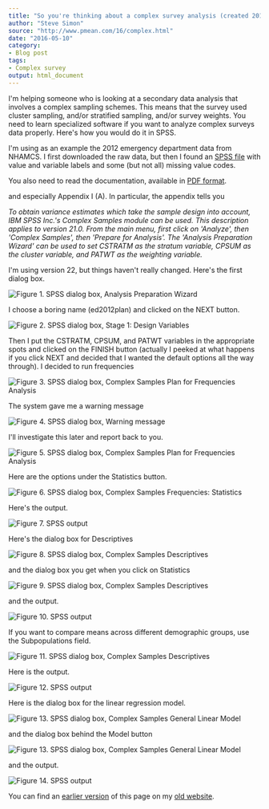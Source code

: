 ```yaml
---
title: "So you're thinking about a complex survey analysis (created 2016-05-10)."
author: "Steve Simon"
source: "http://www.pmean.com/16/complex.html"
date: "2016-05-10"
category: 
- Blog post
tags:
- Complex survey
output: html_document
---
```


I'm helping someone who is looking at a secondary data analysis that involves a complex sampling schemes. This means that the survey used cluster sampling, and/or stratified sampling, and/or survey weights. You need to learn specialized software if you want to analyze complex surveys data properly. Here's how you would do it in SPSS.

I'm using as an example the 2012 emergency department data from NHAMCS. I first downloaded the raw data, but then I found an [SPSS file][sps1] with value and variable labels and some (but not all) missing value codes.

[sps1]: ftp://ftp.cdc.gov/pub/Health_Statistics/NCHS/dataset_documentation/nhamcs/spss/

You also need to read the documentation, available in [PDF format][sps2].

[sps2]: ftp://ftp.cdc.gov/pub/Health_Statistics/NCHS/Dataset_Documentation/NHAMCS/doc12_ed.pdf

and especially Appendix I (A). In particular, the appendix tells you

*To obtain variance estimates which take the sample design into account, IBM SPSS Inc.'s Complex Samples module can be used. This description applies to version 21.0. From the main menu, first click on 'Analyze', then 'Complex Samples', then 'Prepare for Analysis'. The 'Analysis Preparation Wizard' can be used to set CSTRATM as the stratum variable, CPSUM as the cluster variable, and PATWT as the weighting variable.*

I'm using version 22, but things haven't really changed. Here's the first dialog box.

![Figure 1. SPSS dialog box, Analysis Preparation Wizard](http://www.pmean.com/new-images/16/complex01.PNG)

I choose a boring name (ed2012plan) and clicked on the NEXT button.

![Figure 2. SPSS dialog box, Stage 1: Design Variables](http://www.pmean.com/new-imags/16/complex02.PNG)

Then I put the CSTRATM, CPSUM, and PATWT variables in the appropriate spots and clicked on the FINISH button (actually I peeked at what happens if you click NEXT and decided that I wanted the default options all the way through). I decided to run frequencies

![Figure 3. SPSS dialog box, Complex Samples Plan for Frequencies Analysis](http://www.pmean.com/new-images/16/complex03.PNG)

The system gave me a warning message

![Figure 4. SPSS dialog box, Warning message](http://www.pmean.com/new-images/16/complex04.PNG)

I'll investigate this later and report back to you.

![Figure 5. SPSS dialog box, Complex Samples Plan for Frequencies Analysis](http://www.pmean.com/new-images/16/complex32.PNG)

Here are the options under the Statistics button.

![Figure 6. SPSS dialog box, Complex Samples Frequencies: Statistics](http://www.pmean.com/new-images/16/complex31.PNG)

Here's the output.

![Figure 7. SPSS output](http://www.pmean.com/new-images/16/complex11.jpg)

Here's the dialog box for Descriptives

![Figure 8. SPSS dialog box, Complex Samples Descriptives](http://www.pmean.com/new-images/16/complex34.PNG)

and the dialog box you get when you click on Statistics

![Figure 9. SPSS dialog box, Complex Samples Descriptives](http://www.pmean.com/new-images/16/complex33.PNG)

and the output.

![Figure 10. SPSS output](http://www.pmean.com/new-images/16/complex12.jpg)

If you want to compare means across different demographic groups, use the Subpopulations field.

![Figure 11. SPSS dialog box, Complex Samples Descriptives](http://www.pmean.com/new-images/16/complex35.PNG)

Here is the output.

![Figure 12. SPSS output](http://www.pmean.com/new-images/16/complex13.jpg)

Here is the dialog box for the linear regression model.

![Figure 13. SPSS dialog box, Complex Samples General Linear Model](http://www.pmean.com/new-images/16/complex36.PNG)

and the dialog box behind the Model button

![Figure 13. SPSS dialog box, Complex Samples General Linear Model](http://www.pmean.com/new-images/16/complex37.PNG)

and the output.

![Figure 14. SPSS output](http://www.pmean.com/new-images/16/complex14.jpg)

You can find an [earlier version][sim1] of this page on my [old website][sim2].

[sim1]: http://www.pmean.com/16/complex.html
[sim2]: http://www.pmean.com

